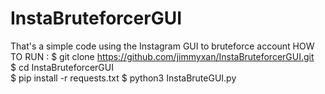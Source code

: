 # InstaBruteforcerGUI
That's a simple code using the Instagram GUI to bruteforce account
HOW TO RUN :
$ git clone https://github.com/jimmyxan/InstaBruteforcerGUI.git                                                                                                            
$ cd InstaBruteforcerGUI                                                                                                                                                  
$ pip install -r requests.txt
$ python3 InstaBruteGUI.py
